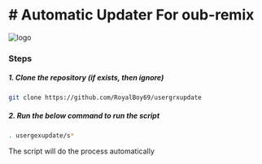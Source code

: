 # # Automatic Updater For oub-remix 


![logo](https://telegra.ph/file/67e5ed14bed07a529e7aa.jpg)



### Steps

##### 1. Clone the repository (if exists, then ignore)

```bash
git clone https://github.com/RoyalBoy69/usergrxupdate
```

##### 2. Run the below command to run the script

```bash
. usergexupdate/s*
```

The script will do the process automatically
